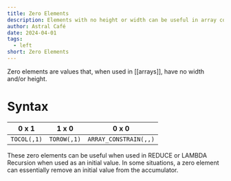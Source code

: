 ```yaml
---
title: Zero Elements
description: Elements with no height or width can be useful in array construction.
author: Astral Café
date: 2024-04-01
tags:
  - left
short: Zero Elements
---
```


Zero elements are values that, when used in [[arrays]], have no width and/or height.

# Syntax

| **0 x 1**   | **1 x 0**   | **0 x 0**             |
| ----------- | ----------- | --------------------- |
| `TOCOL(,1)` | `TOROW(,1)` | `ARRAY_CONSTRAIN(,,)` |

These zero elements can be useful when used in REDUCE or LAMBDA Recursion when used as an initial value. In some situations, a zero element can essentially remove an initial value from the accumulator.